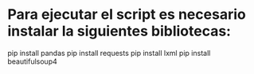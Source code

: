 # Para ejecutar el script es necesario instalar la siguientes bibliotecas:

pip install pandas
pip install requests
pip install lxml
pip install beautifulsoup4

